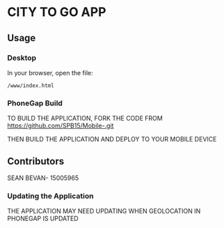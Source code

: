 # CITY TO GO APP

## Usage

### Desktop

In your browser, open the file:

    /www/index.html


### PhoneGap Build
TO BUILD THE APPLICATION, FORK THE CODE FROM https://github.com/SPB15/Mobile-.git

THEN BUILD THE APPLICATION AND DEPLOY TO YOUR MOBILE DEVICE

## Contributors
SEAN BEVAN- 15005965
### Updating the Application

THE APPLICATION MAY NEED UPDATING WHEN GEOLOCATION IN PHONEGAP IS UPDATED

